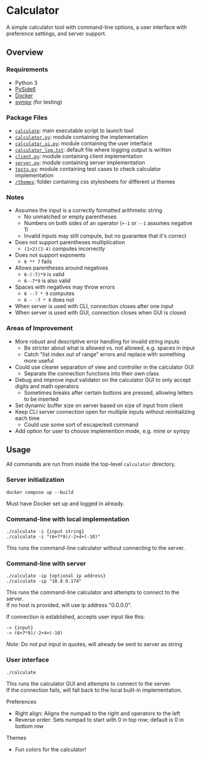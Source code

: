 # Calculator
A simple calculator tool with command-line options, a user interface with preference settings, and server support.

## Overview

### Requirements
- Python 3
- [PySide6](https://pypi.org/project/PySide6/)
- [Docker](https://www.docker.com/)
- [sympy](https://www.sympy.org/en/index.html) (for testing)

### Package Files
- [`calculate`](calculate): main executable script to launch tool
- [`calculator.py`](calculator.py): module containing the implementation
- [`calculator_ui.py`](calculator_ui.py): module containing the user interface
- [`calculator_log.txt`](calculator_log.txt): default file where logging output is written
- [`client.py`](client.py): module containing client implementation
- [`server.py`](server.py): module containing server implementation
- [`tests.py`](tests.py): module containing test cases to check calculator implementation
- [`/themes`](themes): folder containing css stylesheets for different ui themes

### Notes
- Assumes the input is a correctly formatted arithmetic string
    - No unmatched or empty parentheses
    - Numbers on both sides of an operator (`+-1` or `--1` assumes negative 1)
    - Invalid inputs may still compute, but no guarantee that it's correct
- Does not support parentheses multiplication
    - `(1+2)(3-4)` computes incorrectly
- Does not support exponents
    - `6 ** 7` fails
- Allows parentheses around negatives
    - `6-(-7)*9` is valid
    - `6--7*9` is also valid
- Spaces with negatives may throw errors
    - `6 --7 * 9` computes
    - `6 - -7 * 9` does not
- When server is used with CLI, connection closes after one input
- When server is used with GUI, connection closes when GUI is closed

### Areas of Improvement

- More robust and descriptive error handling for invalid string inputs
    - Be stricter about what is allowed vs. not allowed, e.g. spaces in input
    - Catch "list index out of range" errors and replace with something more useful
- Could use clearer separation of view and controller in the calculator GUI
    - Separate the connection functions into their own class
- Debug and improve input validator on the calculator GUI to only accept digits and math operators
    - Sometimes breaks after certain buttons are pressed, allowing letters to be inserted
- Set dynamic buffer size on server based on size of input from client
- Keep CLI server connection open for multiple inputs without reinitializing each time
    - Could use some sort of escape/exit command
- Add option for user to choose implemention mode, e.g. mine or sympy

## Usage

All commands are run from inside the top-level `calculator` directory.

### Server initialization
    docker compose up --build

Must have Docker set up and logged in already.

### Command-line with local implementation
    ./calculate -i {input string}
    ./calculate -i "(6+7*9)/-2+4+(-10)"

This runs the command-line calculator without connecting to the server.

### Command-line with server
    ./calculate -ip {optional ip address}
    ./calculate -ip "10.8.9.174"

This runs the command-line calculator and attempts to connect to the server.\
If no host is provided, will use ip address "0.0.0.0".

If connection is established, accepts user input like this:

    -> {input}
    -> (6+7*9)/-2+4+(-10)

*Note*: Do not put input in quotes, will already be sent to server as string

### User interface
    ./calculate

This runs the calculator GUI and attempts to connect to the server.\
If the connection fails, will fall back to the local built-in implementation.

Preferences
- Right align: Aligns the numpad to the right and operators to the left
- Reverse order: Sets numpad to start with 0 in top row; default is 0 in bottom row

Themes
- Fun colors for the calculator!
